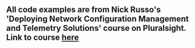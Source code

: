 ## All code examples are from Nick Russo's 'Deploying Network Configuration Management and Telemetry Solutions' course on Pluralsight. Link to course [here](https://app.pluralsight.com/library/courses/deploying-network-configuration-management-telemetry-solutions/table-of-contents)